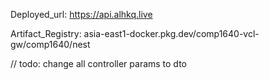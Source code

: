Deployed_url: https://api.alhkq.live

Artifact_Registry: asia-east1-docker.pkg.dev/comp1640-vcl-gw/comp1640/nest

// todo: change all controller params to dto
